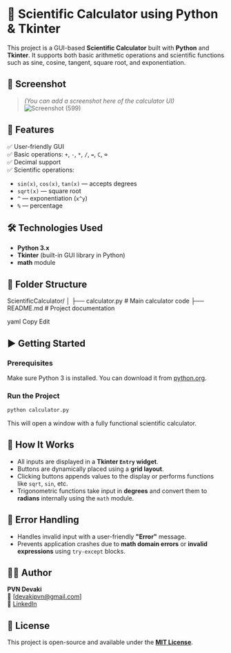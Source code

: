 # 🧮 Scientific Calculator using Python & Tkinter

This project is a GUI-based **Scientific Calculator** built with **Python** and **Tkinter**. It supports both basic arithmetic operations and scientific functions such as sine, cosine, tangent, square root, and exponentiation.

## 📸 Screenshot
> *(You can add a screenshot here of the calculator UI)*
![Screenshot (599)](https://github.com/user-attachments/assets/f8f35d57-4fb1-48fd-a29a-c7fd9c919d77)

## 🚀 Features

✅ User-friendly GUI  
✅ Basic operations: `+`, `-`, `*`, `/`, `=`, `C`, `⌫`  
✅ Decimal support  
✅ Scientific operations:
- `sin(x)`, `cos(x)`, `tan(x)` — accepts degrees
- `sqrt(x)` — square root
- `^` — exponentiation (`x^y`)
- `%` — percentage

## 🛠️ Technologies Used

- **Python 3.x**
- **Tkinter** (built-in GUI library in Python)
- **math** module

## 📂 Folder Structure
ScientificCalculator/
│
├── calculator.py # Main calculator code
├── README.md # Project documentation

yaml
Copy
Edit

## ▶️ Getting Started

### Prerequisites
Make sure Python 3 is installed. You can download it from [python.org](https://www.python.org/).

### Run the Project

```bash
python calculator.py
```
This will open a window with a fully functional scientific calculator.
## 🧠 How It Works

- All inputs are displayed in a **Tkinter `Entry` widget**.
- Buttons are dynamically placed using a **grid layout**.
- Clicking buttons appends values to the display or performs functions like `sqrt`, `sin`, etc.
- Trigonometric functions take input in **degrees** and convert them to **radians** internally using the `math` module.

## 🧼 Error Handling

- Handles invalid input with a user-friendly **"Error"** message.
- Prevents application crashes due to **math domain errors** or **invalid expressions** using `try-except` blocks.

## 👩‍💻 Author

**PVN Devaki**  
📧 [devakipvn@gmail.com]  
🔗 [LinkedIn](https://www.linkedin.com/in/pvndevaki) 

## 📄 License

This project is open-source and available under the **[MIT License](LICENSE)**.


